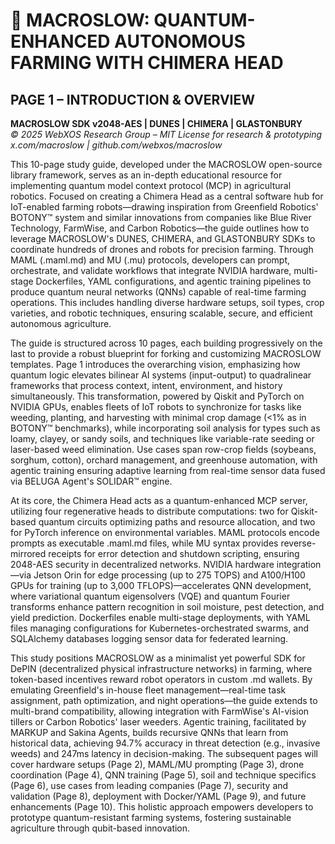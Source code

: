 # 🐪 MACROSLOW: QUANTUM-ENHANCED AUTONOMOUS FARMING WITH CHIMERA HEAD  
## PAGE 1 – INTRODUCTION & OVERVIEW  
**MACROSLOW SDK v2048-AES | DUNES | CHIMERA | GLASTONBURY**  
*© 2025 WebXOS Research Group – MIT License for research & prototyping*  
*x.com/macroslow | github.com/webxos/macroslow*

This 10-page study guide, developed under the MACROSLOW open-source library framework, serves as an in-depth educational resource for implementing quantum model context protocol (MCP) in agricultural robotics. Focused on creating a Chimera Head as a central software hub for IoT-enabled farming robots—drawing inspiration from Greenfield Robotics' BOTONY™ system and similar innovations from companies like Blue River Technology, FarmWise, and Carbon Robotics—the guide outlines how to leverage MACROSLOW's DUNES, CHIMERA, and GLASTONBURY SDKs to coordinate hundreds of drones and robots for precision farming. Through MAML (.maml.md) and MU (.mu) protocols, developers can prompt, orchestrate, and validate workflows that integrate NVIDIA hardware, multi-stage Dockerfiles, YAML configurations, and agentic training pipelines to produce quantum neural networks (QNNs) capable of real-time farming operations. This includes handling diverse hardware setups, soil types, crop varieties, and robotic techniques, ensuring scalable, secure, and efficient autonomous agriculture.

The guide is structured across 10 pages, each building progressively on the last to provide a robust blueprint for forking and customizing MACROSLOW templates. Page 1 introduces the overarching vision, emphasizing how quantum logic elevates bilinear AI systems (input-output) to quadralinear frameworks that process context, intent, environment, and history simultaneously. This transformation, powered by Qiskit and PyTorch on NVIDIA GPUs, enables fleets of IoT robots to synchronize for tasks like weeding, planting, and harvesting with minimal crop damage (<1% as in BOTONY™ benchmarks), while incorporating soil analysis for types such as loamy, clayey, or sandy soils, and techniques like variable-rate seeding or laser-based weed elimination. Use cases span row-crop fields (soybeans, sorghum, cotton), orchard management, and greenhouse automation, with agentic training ensuring adaptive learning from real-time sensor data fused via BELUGA Agent's SOLIDAR™ engine.

At its core, the Chimera Head acts as a quantum-enhanced MCP server, utilizing four regenerative heads to distribute computations: two for Qiskit-based quantum circuits optimizing paths and resource allocation, and two for PyTorch inference on environmental variables. MAML protocols encode prompts as executable .maml.md files, while MU syntax provides reverse-mirrored receipts for error detection and shutdown scripting, ensuring 2048-AES security in decentralized networks. NVIDIA hardware integration—via Jetson Orin for edge processing (up to 275 TOPS) and A100/H100 GPUs for training (up to 3,000 TFLOPS)—accelerates QNN development, where variational quantum eigensolvers (VQE) and quantum Fourier transforms enhance pattern recognition in soil moisture, pest detection, and yield prediction. Dockerfiles enable multi-stage deployments, with YAML files managing configurations for Kubernetes-orchestrated swarms, and SQLAlchemy databases logging sensor data for federated learning.

This study positions MACROSLOW as a minimalist yet powerful SDK for DePIN (decentralized physical infrastructure networks) in farming, where token-based incentives reward robot operators in custom .md wallets. By emulating Greenfield's in-house fleet management—real-time task assignment, path optimization, and night operations—the guide extends to multi-brand compatibility, allowing integration with FarmWise's AI-vision tillers or Carbon Robotics' laser weeders. Agentic training, facilitated by MARKUP and Sakina Agents, builds recursive QNNs that learn from historical data, achieving 94.7% accuracy in threat detection (e.g., invasive weeds) and 247ms latency in decision-making. The subsequent pages will cover hardware setups (Page 2), MAML/MU prompting (Page 3), drone coordination (Page 4), QNN training (Page 5), soil and technique specifics (Page 6), use cases from leading companies (Page 7), security and validation (Page 8), deployment with Docker/YAML (Page 9), and future enhancements (Page 10). This holistic approach empowers developers to prototype quantum-resistant farming systems, fostering sustainable agriculture through qubit-based innovation.
